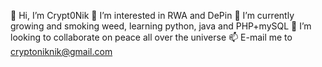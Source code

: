 👋 Hi, I’m Crypt0Nik
👀 I’m interested in RWA and DePin
🌱 I’m currently growing and smoking weed, learning python, java and PHP+mySQL
💞️ I’m looking to collaborate on peace all over the universe
📫 E-mail me to cryptoniknik@gmail.com

